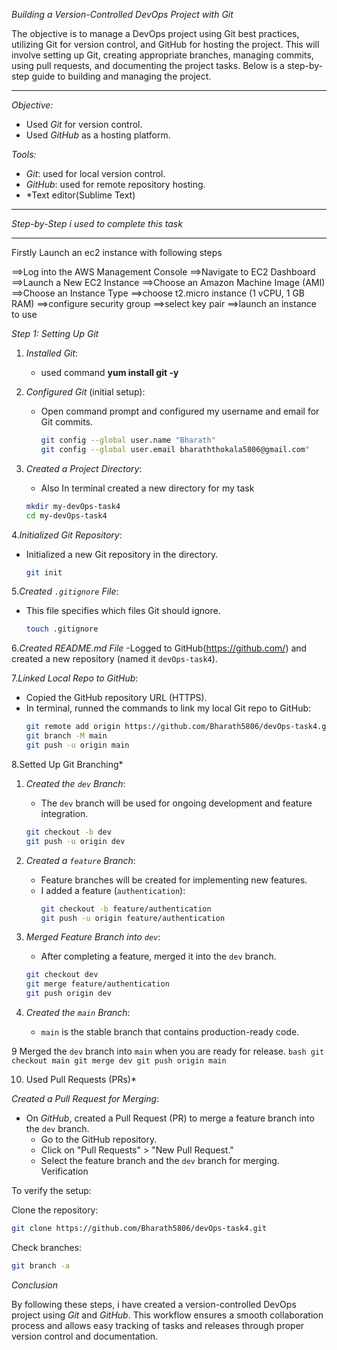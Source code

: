 *Building a Version-Controlled DevOps Project with Git*

The objective is to manage a DevOps project using Git best practices, utilizing Git for version control, and GitHub for hosting the project. This will involve setting up Git, creating appropriate branches, managing commits, using pull requests, and documenting the project tasks. Below is a step-by-step guide to building and managing the project.

---

*Objective:*
- Used *Git* for version control.
- Used *GitHub* as a hosting platform.

*Tools:*
- *Git*:  used for local version control.
- *GitHub*:  used for remote repository hosting.
- *Text editor(Sublime Text)

---

*Step-by-Step i used to complete this task*

---

Firstly Launch an ec2 instance with following steps

==>Log into the AWS Management Console
==>Navigate to EC2 Dashboard
==>Launch a New EC2 Instance
==>Choose an Amazon Machine Image (AMI)
==>Choose an Instance Type
==>choose t2.micro instance (1 vCPU, 1 GB RAM)
==>configure security group
==>select key pair
==>launch an instance to use

*Step 1: Setting Up Git*

1. *Installed Git*:
   - used command **yum install git -y**
   
2. *Configured Git* (initial setup):
   - Open command prompt and configured my username and email for Git commits.
     ```bash
     git config --global user.name "Bharath"
     git config --global user.email bharaththokala5806@gmail.com"
     ```
3. *Created a Project Directory*:
   -  Also In terminal created a new directory for my task
     ```bash
     mkdir my-devOps-task4
     cd my-devOps-task4
     ```
4.*Initialized Git Repository*:
   - Initialized a new Git repository in the directory.
     ```bash
     git init
     ```
5.*Created `.gitignore` File*:
   - This file specifies which files Git should ignore.
     ```bash
     touch .gitignore
     ```
6.*Created README.md File*
  -Logged to GitHub(https://github.com/) and created a new repository (named it `devOps-task4`).

7.*Linked Local Repo to GitHub*:
   - Copied the GitHub repository URL (HTTPS).
   - In terminal, runned the  commands to link my local Git repo to GitHub:
     ```bash
     git remote add origin https://github.com/Bharath5806/devOps-task4.git
     git branch -M main
     git push -u origin main
     ```
 8.Setted Up Git Branching*

1. *Created the `dev` Branch*:
   - The `dev` branch will be used for ongoing development and feature integration.
   ```bash
   git checkout -b dev
   git push -u origin dev
   ```

2. *Created a `feature` Branch*:
   - Feature branches will be created for implementing new features.
   - I added a feature (`authentication`):
     ```bash
     git checkout -b feature/authentication
     git push -u origin feature/authentication
     ```

3. *Merged Feature Branch into `dev`*:
   - After completing a feature, merged it into the `dev` branch.
   ```bash
   git checkout dev
   git merge feature/authentication
   git push origin dev
   ```

4. *Created the `main` Branch*:
   - `main` is the stable branch that contains production-ready code.

9 Merged the `dev` branch into `main` when you are ready for release.
      ```bash
     git checkout main
     git merge dev
     git push origin main
     ```
     
10. Used Pull Requests (PRs)*

*Created a Pull Request for Merging*:
   - On *GitHub*, created a Pull Request (PR) to merge a feature branch into the `dev` branch.
     - Go to the GitHub repository.
     - Click on "Pull Requests" > "New Pull Request."
     - Select the feature branch and the `dev` branch for merging.
Verification

To verify the setup:

Clone the repository:
```bash
git clone https://github.com/Bharath5806/devOps-task4.git
```
Check branches:
```bash
git branch -a
```
*Conclusion*

By following these steps, i have created a version-controlled DevOps project using *Git* and *GitHub*. This workflow ensures a smooth collaboration process and allows easy tracking of tasks and releases through proper version control and documentation.
